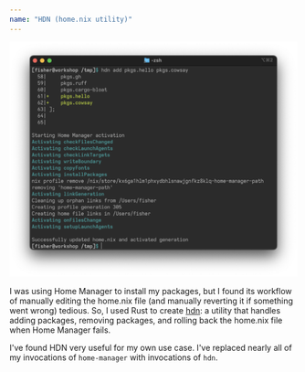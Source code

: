 ```yaml
---
name: "HDN (home.nix utility)"
---
```

![The command-line output of HDN. There is a diff of the home.nix file and the output of a home-manager invocation.](image.png)

I was using Home Manager to install my packages, but I found its workflow of manually editing the home.nix file (and manually reverting it if something went wrong) tedious. So, I used Rust to create [hdn](https://github.com/seasonedfish/hdn): a utility that handles adding packages, removing packages, and rolling back the home.nix file when Home Manager fails.

I've found HDN very useful for my own use case. I've replaced nearly all of my invocations of `home-manager` with invocations of `hdn`.